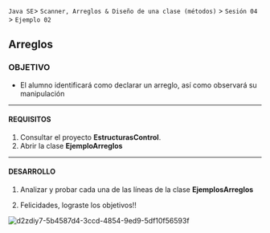 
`Java SE`> `Scanner, Arreglos & Diseño de una clase (métodos)` > `Sesión 04` > `Ejemplo 02`

## Arreglos

### OBJETIVO

- El alumno identificará como declarar un arreglo, así como observará su manipulación
<hr> 

#### REQUISITOS

1. Consultar el proyecto <b>EstructurasControl</b>.
3. Abrir la clase <b>EjemploArreglos</b>

<hr>

#### DESARROLLO

1. Analizar y probar cada una de las líneas de la clase <b>EjemplosArreglos</b>

2. Felicidades, lograste los objetivos!!

![d2zdiy7-5b4587d4-3ccd-4854-9ed9-5df10f56593f](https://user-images.githubusercontent.com/56565204/67425280-51a5c600-f59d-11e9-9baf-5ef3aeca8a11.png)
